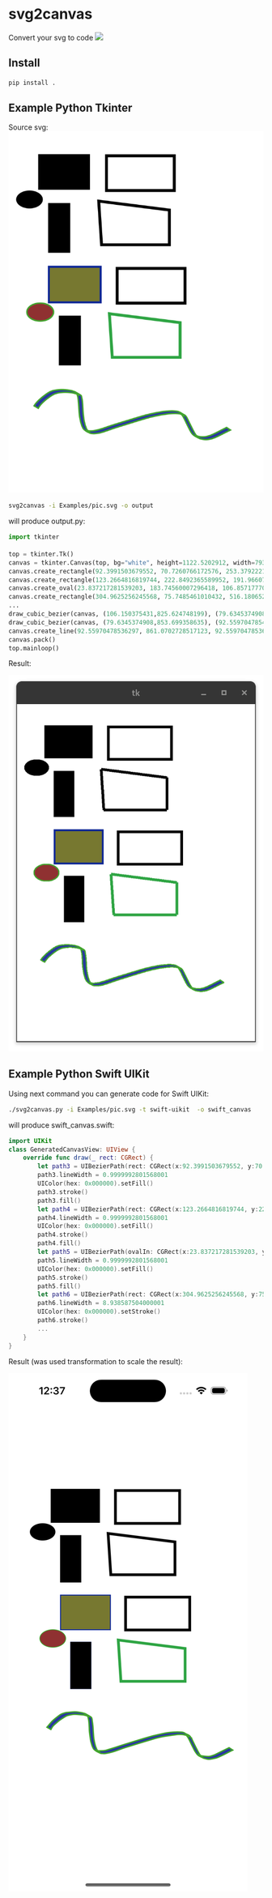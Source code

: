 # svg2canvas
Convert your svg to code
<img src="https://github.com/olkiz/svg2canvas/actions/workflows/python-app.yml/badge.svg">

## Install

```bash
pip install .
```

## Example Python Tkinter

Source svg:
<img src="./Examples/pic.svg">

```bash
svg2canvas -i Examples/pic.svg -o output
```

will produce output.py:
```python
import tkinter

top = tkinter.Tk()
canvas = tkinter.Canvas(top, bg="white", height=1122.5202912, width=793.7012159999999)
canvas.create_rectangle(92.3991503679552, 70.7260766172576, 253.37922217903682, 181.2595838643744, width=0.9999992801568001, fill="#000000", outline="")
canvas.create_rectangle(123.2664816819744, 222.8492365589952, 191.9660765750112, 377.4527657141472, width=0.9999992801568001, fill="#000000", outline="")
canvas.create_oval(23.837217281539203, 183.74560007296418, 106.85717770284481, 239.48013776014943, width=0.9999992801568001, fill="#000000", outline="")
canvas.create_rectangle(304.9625256245568, 75.7485461010432, 516.1806529106304, 183.77092632286082, width=8.938587504000001, fill="", outline="#000000")
...
draw_cubic_bezier(canvas, (106.150375431,825.624748199), (79.6345374908,853.699358635), (96.2843253793,833.919417245), (96.2843253793,833.919417245), 4.403151984, "#43a52f")
draw_cubic_bezier(canvas, (79.6345374908,853.699358635), (92.5597047854,861.070272852), (79.6345374908,853.699358635), (79.6345374908,853.699358635), 4.403151984, "#43a52f")
canvas.create_line(92.55970478536297, 861.0702728517123, 92.5597047853632, 861.070272851712, width=4.403151984, fill="#43a52f")
canvas.pack()
top.mainloop()

```

Result:

<img src="./Examples/tkinter.png">

## Example Python Swift UIKit

Using next command you can generate code for Swift UIKit:
```bash
./svg2canvas.py -i Examples/pic.svg -t swift-uikit  -o swift_canvas
```

will produce swift_canvas.swift:

```swift
import UIKit
class GeneratedCanvasView: UIView {
    override func draw(_ rect: CGRect) {
        let path3 = UIBezierPath(rect: CGRect(x:92.3991503679552, y:70.7260766172576, width: 160.98007181108161, height: 110.5335072471168))
        path3.lineWidth = 0.9999992801568001
        UIColor(hex: 0x000000).setFill()
        path3.stroke()
        path3.fill()
        let path4 = UIBezierPath(rect: CGRect(x:123.2664816819744, y:222.8492365589952, width: 68.6995948930368, height: 154.60352915515202))
        path4.lineWidth = 0.9999992801568001
        UIColor(hex: 0x000000).setFill()
        path4.stroke()
        path4.fill()
        let path5 = UIBezierPath(ovalIn: CGRect(x:23.837217281539203, y:183.74560007296418, width: 83.01996042130561, height: 55.73453768718528))
        path5.lineWidth = 0.9999992801568001
        UIColor(hex: 0x000000).setFill()
        path5.stroke()
        path5.fill()
        let path6 = UIBezierPath(rect: CGRect(x:304.9625256245568, y:75.7485461010432, width: 211.2181272860736, height: 108.0223802218176))
        path6.lineWidth = 8.938587504000001
        UIColor(hex: 0x000000).setStroke()
        path6.stroke()
        ...
    }
}
```

Result (was used transformation to scale the result):

<img src="./Examples/ios.png">